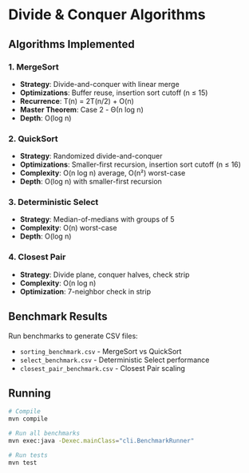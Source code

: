 # Divide & Conquer Algorithms

## Algorithms Implemented

### 1. MergeSort
- **Strategy**: Divide-and-conquer with linear merge
- **Optimizations**: Buffer reuse, insertion sort cutoff (n ≤ 15)
- **Recurrence**: T(n) = 2T(n/2) + O(n)
- **Master Theorem**: Case 2 - Θ(n log n)
- **Depth**: O(log n)

### 2. QuickSort
- **Strategy**: Randomized divide-and-conquer
- **Optimizations**: Smaller-first recursion, insertion sort cutoff (n ≤ 16)
- **Complexity**: O(n log n) average, O(n²) worst-case
- **Depth**: O(log n) with smaller-first recursion

### 3. Deterministic Select
- **Strategy**: Median-of-medians with groups of 5
- **Complexity**: O(n) worst-case
- **Depth**: O(log n)

### 4. Closest Pair
- **Strategy**: Divide plane, conquer halves, check strip
- **Complexity**: O(n log n)
- **Optimization**: 7-neighbor check in strip

## Benchmark Results

Run benchmarks to generate CSV files:
- `sorting_benchmark.csv` - MergeSort vs QuickSort
- `select_benchmark.csv` - Deterministic Select performance
- `closest_pair_benchmark.csv` - Closest Pair scaling

## Running

```bash
# Compile
mvn compile

# Run all benchmarks
mvn exec:java -Dexec.mainClass="cli.BenchmarkRunner"

# Run tests
mvn test